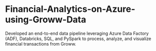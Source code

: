 # Financial-Analytics-on-Azure-using-Groww-Data
Developed an end-to-end data pipeline leveraging Azure Data Factory (ADF), Databricks, SQL, and PySpark to process, analyze, and visualize financial transactions from Groww.
